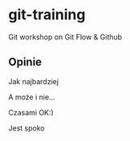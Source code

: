 # git-training
Git workshop on Git Flow &amp; Github
## Opinie

Jak najbardziej

A może i nie...

Czasami OK:)

Jest spoko